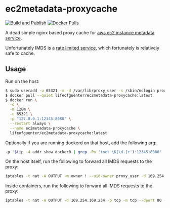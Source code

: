 # ec2metadata-proxycache

[![Build and Publish](https://github.com/lifeofguenter/ec2metadata-proxycache/workflows/build%20and%20publish/badge.svg?branch=master)](https://github.com/lifeofguenter/ec2metadata-proxycache/actions?query=branch%3Amaster+workflow%3A%22build+and+publish%22)
[![Docker Pulls](https://img.shields.io/docker/pulls/lifeofguenter/ec2metadata-proxycache?style=flat)](https://hub.docker.com/r/lifeofguenter/ec2metadata-proxycache)

A dead simple nginx based proxy cache for [aws ec2 instance metadata service](https://docs.aws.amazon.com/AWSEC2/latest/UserGuide/ec2-instance-metadata.html).

Unfortunately IMDS is a [rate limited service](https://docs.aws.amazon.com/AWSEC2/latest/UserGuide/instancedata-data-retrieval.html#instancedata-throttling), which fortunately is relatively
safe to cache.

## Usage

Run on the host:

```bash
$ sudo useradd -u 65321 -m -d /var/lib/proxy_user -s /sbin/nologin proxy_user
$ docker pull --quiet lifeofguenter/ec2metadata-proxycache:latest
$ docker run \
  -d \
  -m 128m \
  -u 65321 \
  -p "127.0.0.1:12345:8080" \
  --restart always \
  --name ec2metadata-proxycache \
  lifeofguenter/ec2metadata-proxycache:latest
```

Optionally if you are running dockerd on that host, add the following arg:

```bash
-p "$(ip -4 addr show docker0 | grep -Po 'inet \K[\d.]+'):12345:8080"
```

On the host itself, run the following to forward all IMDS requests to the proxy:

```bash
iptables -t nat -A OUTPUT -m owner ! --uid-owner proxy_user -d 169.254.169.254 -p tcp -m tcp --dport 80 -j DNAT --to-destination 127.0.0.1:12345
```

Inside containers, run the following to forward all IMDS requests to the proxy:

```bash
iptables -t nat -A OUTPUT -d 169.254.169.254 -p tcp -m tcp --dport 80 -j DNAT --to-destination "$(ip route | awk '/default/ { print $3 }'):12345"
```
